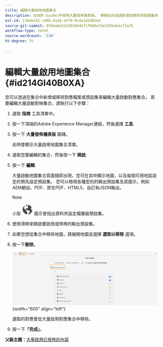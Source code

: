 ```yaml
---
title: 編輯大量啟用地圖集合
description: 在AEM Guides中使用大量發佈儀表板。 瞭解如何透過新增或移除地圖檔案來編輯大量啟用地圖集合。
exl-id: 110eba52-c886-4148-aff9-9c4e1d3d85bd
source-git-commit: 8504a0a52d381044bf1f0d6e7de3585ebecf3a7b
workflow-type: tm+mt
source-wordcount: '230'
ht-degree: 1%

---
```


# 編輯大量啟用地圖集合 {#id214GI40B0XA}

您可以透過在集合中新增或移除對應檔案或預設集來編輯大量啟動對應集合。 若要編輯大量啟動對映集合，請執行以下步驟：

1. 選取 **指南** 工具清單中。

1. 按一下頂端的Adobe Experience Manager連結，然後選擇 **工具**.

1. 按一下 **大量發佈儀表板** 圖磚。

   此時會顯示大量啟用地圖集合清單。

1. 選取您要編輯的集合，然後按一下 **開啟**.

1. 按一下 **編輯**.

   大量啟動地圖集合頁面隨即出現，您可在其中顯示地圖，以及每個可用地區設定的預先設定預設集。
您可以檢視各種型別的輸出預設集及其圖示，例如AEM網站、PDF、原生PDF、HTML5、自訂和JSON輸出。

   >[!NOTE]
   >
   > 小型 ![](images/global-preset-icon.svg) 圖示會指出資料夾設定檔層級預設集。


1. 使用滑桿來開啟要啟用或停用的輸出預設集。

1. 如果您想從集合中移除地圖，請展開地圖並選擇 **選取以移除** 選項。

1. 按一下&#x200B;**刪除**。

   ![](images/bulk-activation-delete-map.png){width="600" align="left"}

   選取的對應會從大量啟用對應集合中移除。

1. 按一下&#x200B;**「完成」**。


**父級主題：**[&#x200B;大量啟用已發佈的內容](conf-bulk-activation.md)
